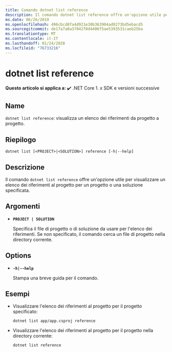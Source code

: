 ```yaml
---
title: Comando dotnet list reference
description: Il comando dotnet list reference offre un'opzione utile per visualizzare un elenco dei riferimenti da progetto a progetto.
ms.date: 06/26/2019
ms.openlocfilehash: 496cbcd8fa4d921e30b363904ad0273bd5ebacd5
ms.sourcegitcommit: de17a7a0a37042f0d4406f5ae5393531caeb25ba
ms.translationtype: MT
ms.contentlocale: it-IT
ms.lasthandoff: 01/24/2020
ms.locfileid: "76733216"
---
```

# <a name="dotnet-list-reference"></a>dotnet list reference

**Questo articolo si applica a:** ✔️ .NET Core 1. x SDK e versioni successive

<!-- todo: uncomment when all CLI commands are reviewed
[!INCLUDE [topic-appliesto-net-core-all](../../../includes/topic-appliesto-net-core-all.md)]
-->

## <a name="name"></a>Name

`dotnet list reference`: visualizza un elenco dei riferimenti da progetto a progetto.

## <a name="synopsis"></a>Riepilogo

`dotnet list [<PROJECT>|<SOLUTION>] reference [-h|--help]`

## <a name="description"></a>Descrizione

Il comando `dotnet list reference` offre un'opzione utile per visualizzare un elenco dei riferimenti al progetto per un progetto o una soluzione specificata.

## <a name="arguments"></a>Argomenti

* **`PROJECT | SOLUTION`**

  Specifica il file di progetto o di soluzione da usare per l'elenco dei riferimenti. Se non specificato, il comando cerca un file di progetto nella directory corrente.

## <a name="options"></a>Options

* **`-h|--help`**

  Stampa una breve guida per il comando.

## <a name="examples"></a>Esempi

* Visualizzare l'elenco dei riferimenti al progetto per il progetto specificato:

  ```dotnetcli
  dotnet list app/app.csproj reference
  ```

* Visualizzare l'elenco dei riferimenti al progetto per il progetto nella directory corrente:

  ```dotnetcli
  dotnet list reference
  ```
